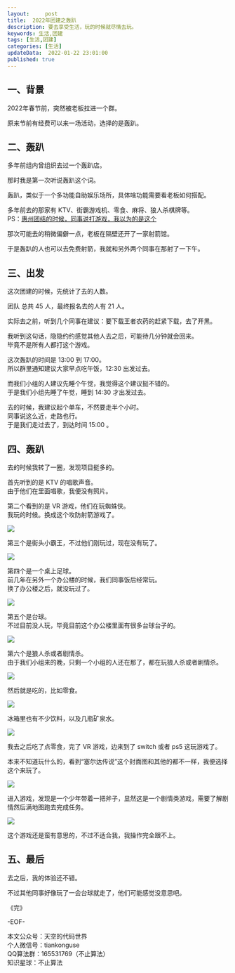 ```yaml
---   
layout:     post  
title:  2022年团建之轰趴      
description: 要去享受生活，玩的时候就尽情去玩。  
keywords: 生活,团建 
tags: [生活,团建]    
categories: [生活]  
updateData:  2022-01-22 23:01:00  
published: true  
---  
```



## 一、背景


2022年春节前，突然被老板拉进一个群。  


原来节前有经费可以来一场活动，选择的是轰趴。  


## 二、轰趴


多年前组内曾组织去过一个轰趴店。  


那时我是第一次听说轰趴这个词。  

 
轰趴，类似于一个多功能自助娱乐场所，具体啥功能需要看老板如何搭配。  


多年前去的那家有 KTV、街霸游戏机、零食、麻将、狼人杀棋牌等。  
PS：[惠州团结的时候，同事说打游戏，我以为的是这个](https://mp.weixin.qq.com/s/_Erg9rlKW7xgHbpZmljzDw)  


那次可能去的稍微偏僻一点，老板在隔壁还开了一家射箭馆。  


于是轰趴的人也可以去免费射箭，我就和另外两个同事在那射了一下午。  


## 三、出发  


这次团建的时候，先统计了去的人数。  


团队 总共 45 人，最终报名去的人有 21 人。  


实际去之前，听到几个同事在建议：要下载王者农药的赶紧下载，去了开黑。  


我听到这句话，隐隐约约感觉其他人去之后，可能待几分钟就会回来。  
毕竟不是所有人都打这个游戏。  


这次轰趴的时间是 13:00 到 17:00。  
所以群里通知建议大家早点吃午饭，12:30 出发过去。  


而我们小组的人建议先睡个午觉，我觉得这个建议挺不错的。  
于是我们小组先睡了午觉，睡到 14:30 才出发过去。  


去的时候，我建议起个单车，不然要走半个小时。  
同事说这么近，走路也行。  
于是我们走过去了，到达时间 15:00 。  


## 四、轰趴


去的时候我转了一圈，发现项目挺多的。  


首先听到的是 KTV 的唱歌声音。  
由于他们在里面唱歌，我便没有照片。  


第二个看到的是 VR 游戏，他们在玩蜘蛛侠。  
我玩的时候。换成这个攻防射箭游戏了。  


![](https://res2022.tiankonguse.com/images/2022/01/27/001.png)  


第三个是街头小霸王，不过他们刚玩过，现在没有玩了。  


![](https://res2022.tiankonguse.com/images/2022/01/27/002.png)  


第四个是一个桌上足球。  
前几年在另外一个办公楼的时候，我们同事饭后经常玩。  
换了办公楼之后，就没玩过了。  


![](https://res2022.tiankonguse.com/images/2022/01/27/003.png)  


第五个是台球。  
不过目前没人玩，毕竟目前这个办公楼里面有很多台球台子的。  



![](https://res2022.tiankonguse.com/images/2022/01/27/004.png)  


第六个是狼人杀或者剧情杀。  
由于我们小组来的晚，只剩一个小组的人还在那了，都在玩狼人杀或者剧情杀。  


![](https://res2022.tiankonguse.com/images/2022/01/27/005.png)  


然后就是吃的，比如零食。  



![](https://res2022.tiankonguse.com/images/2022/01/27/006.png)  



冰箱里也有不少饮料，以及几瓶矿泉水。  


![](https://res2022.tiankonguse.com/images/2022/01/27/007.png)  



我去之后吃了点零食，完了 VR 游戏，边来到了 switch 或者 ps5 这玩游戏了。  


本来不知道玩什么的，看到“塞尔达传说”这个封面图和其他的都不一样，我便选择这个来玩了。  


![](https://res2022.tiankonguse.com/images/2022/01/27/008.png) 


进入游戏，发现是一个少年带着一把斧子，显然这是一个剧情类游戏，需要了解剧情然后满地图跑去完成任务。  


![](https://res2022.tiankonguse.com/images/2022/01/27/009.png) 


这个游戏还是蛮有意思的，不过不适合我，我操作完全跟不上。  


## 五、最后  


去之后，我的体验还不错。  


不过其他同事好像玩了一会台球就走了，他们可能感觉没意思吧。  



《完》  


-EOF-  



本文公众号：天空的代码世界  
个人微信号：tiankonguse  
QQ算法群：165531769（不止算法）  
知识星球：不止算法  

